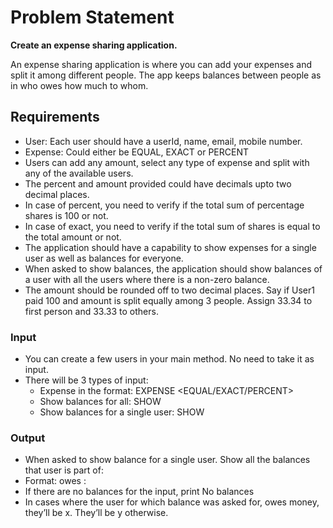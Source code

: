# Problem Statement

<b> Create an expense sharing application. </b>

An expense sharing application is where you can add your expenses and split it among different people. The app keeps balances between people as in who owes how much to whom.


## Requirements

* User: Each user should have a userId, name, email, mobile number.
* Expense: Could either be EQUAL, EXACT or PERCENT
* Users can add any amount, select any type of expense and split with any of the available users.
* The percent and amount provided could have decimals upto two decimal places.
* In case of percent, you need to verify if the total sum of percentage shares is 100 or not.
* In case of exact, you need to verify if the total sum of shares is equal to the total amount or not.
* The application should have a capability to show expenses for a single user as well as balances for everyone.
* When asked to show balances, the application should show balances of a user with all the users where there is a non-zero balance.
* The amount should be rounded off to two decimal places. Say if User1 paid 100 and amount is split equally among 3 people. Assign 33.34 to first person and 33.33 to others.

### Input
* You can create a few users in your main method. No need to take it as input.
* There will be 3 types of input:
  * Expense in the format: EXPENSE <user-id-of-person-who-paid> <no-of-users> <space-separated-list-of-users> <EQUAL/EXACT/PERCENT> <space-separated-values-in-case-of-non-equal>
  * Show balances for all: SHOW
  * Show balances for a single user: SHOW <user-id>

### Output
* When asked to show balance for a single user. Show all the balances that user is part of:
* Format: <user-id-of-x> owes <user-id-of-y>: <amount>
* If there are no balances for the input, print No balances
* In cases where the user for which balance was asked for, owes money, they’ll be x. They’ll be y otherwise.
